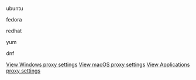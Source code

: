 ubuntu

fedora

redhat

yum

dnf



[View Windows proxy settings](/proxy/windows ':class=mb-button')
[View macOS proxy settings](/proxy/macos ':class=mb-button')
[View Applications proxy settings](/proxy/apps ':class=mb-button')
